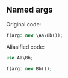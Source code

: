 ## Named args

Original code:

```php
f(arg: new \Aa\Bb());
```

Aliasified code:

```php
use Aa\Bb;

f(arg: new Bb());
```
